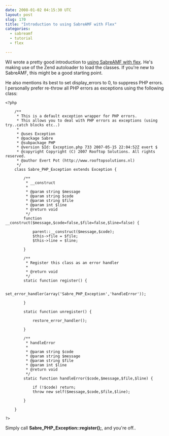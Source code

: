 ```yaml
---
date: 2008-01-02 04:15:30 UTC
layout: post
slug: 170
title: "Introduction to using SabreAMF with Flex"
categories:
  - sabreamf
  - tutorial
  - flex

---
```

<p>Wil wrote a pretty good introduction to <a href="http://blogs.crammerz-inc.net/thunk/2007/12/31/getting_started_with_sabreamf">using SabreAMF with flex</a>. He's making use of the Zend autoloader to load the classes. If you're new to SabreAMF, this might be a good starting point.</p>

<p>He also mentions its best to set display_errors to 0, to suppress PHP errors. I personally prefer re-throw all PHP errors as exceptions using the following class:</p>

```
<?php

    /**
     * This is a default exception wrapper for PHP errors.
     * This allows you to deal with PHP errors as exceptions (using try..catch blocks etc..)
     *
     * @uses Exception
     * @package Sabre
     * @subpackage PHP
     * @version $Id: Exception.php 733 2007-05-15 22:04:52Z evert $
     * @copyright Copyright (C) 2007 Rooftop Solutions. All rights reserved.
     * @author Evert Pot (http://www.rooftopsolutions.nl)
     */
    class Sabre_PHP_Exception extends Exception {

        /**
         * __construct
         *
         * @param string $message
         * @param string $code
         * @param string $file
         * @param int $line
         * @return void
         */
        function __construct($message,$code=false,$file=false,$line=false) {

            parent::__construct($message,$code);
            $this->file = $file;
            $this->line = $line;

        }

        /**
         * Register this class as an error handler
         * 
         * @return void
         */
        static function register() {
        
            set_error_handler(array('Sabre_PHP_Exception','handleError'));
            
        }

        static function unregister() {

            restore_error_handler();

        }

        /**
         * handleError
         *
         * @param string $code
         * @param string $message
         * @param string $file
         * @param int $line
         * @return void
         */
        static function handleError($code,$message,$file,$line) {
            
            if (!$code) return;
            throw new self($message,$code,$file,$line);

        }

    }

?>
```

<p>Simply call <b>Sabre_PHP_Exception::register();</b>, and you're off..</p>